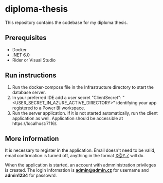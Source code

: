 # diploma-thesis
This repository contains the codebase for my diploma thesis.

## Prerequisites
 - Docker
 - .NET 6.0
 - Rider or Visual Studio

## Run instructions
1) Run the docker-compose file in the Infrastructure directory to start the database server.
2) In your preferred IDE add a user secret "ClientSecret": "<USER_SECRET_IN_AZURE_ACTIVE_DIRECTORY>" identifying your app registered to a Power BI workspace.
3) Run the server application. If it is not started automatically, run the client application as well. Application should be accessible at https://localhost:7116/.

## More information
It is necessary to register in the application. Email doesn't need to be valid, email confirmation is turned off, anything in the format X@Y.Z will do.

When the application is started, an account with admministration privileges is created. The login information is **admin@admin.cz** for username and **admin1234** for passowrd.
